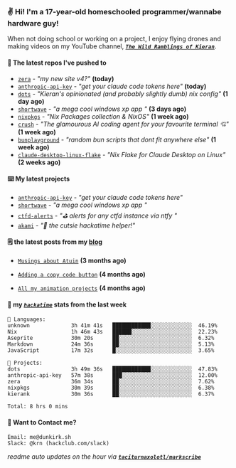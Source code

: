 ### ✌️ Hi! I'm a 17-year-old homeschooled programmer/wannabe hardware guy!

When not doing school or working on a project, I enjoy flying drones and making videos on my YouTube channel, [**_`The Wild Ramblings of Kieran`_**](https://youtube.com/@kieran.rambles).

#### 👷 The latest repos I've pushed to

- [`zera`](https://github.com/taciturnaxolotl/zera) - _"my new site v4?"_ **(today)**
- [`anthropic-api-key`](https://github.com/taciturnaxolotl/anthropic-api-key) - _"get your claude code tokens here"_ **(today)**
- [`dots`](https://github.com/taciturnaxolotl/dots) - _"Kieran's opinionated (and probably slightly dumb) nix config"_ **(1 day ago)**
- [`shortwave`](https://github.com/taciturnaxolotl/shortwave) - _"a mega cool windows xp app "_ **(3 days ago)**
- [`nixpkgs`](https://github.com/NixOS/nixpkgs) - _"Nix Packages collection & NixOS"_ **(1 week ago)**
- [`crush`](https://github.com/charmbracelet/crush) - _"The glamourous AI coding agent for your favourite terminal 💘"_ **(1 week ago)**
- [`bunplayground`](https://github.com/taciturnaxolotl/bunplayground) - _"random bun scripts that dont fit anywhere else"_ **(1 week ago)**
- [`claude-desktop-linux-flake`](https://github.com/k3d3/claude-desktop-linux-flake) - _"Nix Flake for Claude Desktop on Linux"_ **(2 weeks ago)**

#### ⌨️ My latest projects

- [`anthropic-api-key`](https://github.com/taciturnaxolotl/anthropic-api-key) - _"get your claude code tokens here"_
- [`shortwave`](https://github.com/taciturnaxolotl/shortwave) - _"a mega cool windows xp app "_
- [`ctfd-alerts`](https://github.com/taciturnaxolotl/ctfd-alerts) - _"⛳ alerts for any ctfd instance via ntfy "_
- [`akami`](https://github.com/taciturnaxolotl/akami) - _"🌷 the cutsie hackatime helper!"_

#### 🗒️ the latest posts from my [blog](https://dunkirk.sh)

- [`Musings about Atuin`](https://dunkirk.sh/blog/atuin/) **(3 months ago)**

- [`Adding a copy code button`](https://dunkirk.sh/blog/adding-a-copy-button/) **(4 months ago)**

- [`All my animation projects`](https://dunkirk.sh/blog/my-animations/) **(4 months ago)**



#### 📡 my [_`hackatime`_](https://waka.hackclub.com) stats from the last week

```text
💾 Languages:
unknown             3h 41m 41s   ████████████░░░░░░░░░░░░░  46.19%
Nix                 1h 46m 43s   ██████░░░░░░░░░░░░░░░░░░░  22.23%
Aseprite            30m 20s      ██░░░░░░░░░░░░░░░░░░░░░░░  6.32%
Markdown            24m 36s      ██░░░░░░░░░░░░░░░░░░░░░░░  5.13%
JavaScript          17m 32s      █░░░░░░░░░░░░░░░░░░░░░░░░  3.65%

💼 Projects:
dots                3h 49m 36s   ████████████░░░░░░░░░░░░░  47.83%
anthropic-api-key   57m 38s      ███░░░░░░░░░░░░░░░░░░░░░░  12.00%
zera                36m 34s      ██░░░░░░░░░░░░░░░░░░░░░░░  7.62%
nixpkgs             30m 39s      ██░░░░░░░░░░░░░░░░░░░░░░░  6.38%
kierank             30m 36s      ██░░░░░░░░░░░░░░░░░░░░░░░  6.37%

Total: 8 hrs 0 mins
```

#### 📮 Want to Contact me?

```text
Email: me@dunkirk.sh
Slack: @krn (hackclub.com/slack)
```

_readme auto updates on the hour via [**`taciturnaxolotl/markscribe`**](https://github.com/taciturnaxolotl/markscribe)_
